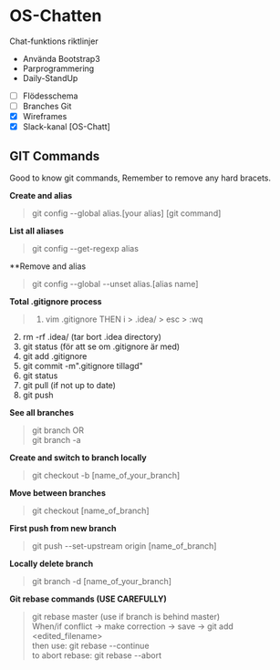 ﻿# OS-Chatten
Chat-funktions riktlinjer
- Använda Bootstrap3
- Parprogrammering
- Daily-StandUp
- [ ] Flödesschema
- [ ] Branches Git
- [x] Wireframes
- [x] Slack-kanal [OS-Chatt]

## GIT Commands
Good to know git commands, Remember to remove any hard bracets.

**Create and alias**
> git config --global alias.[your alias] [git command]

**List all aliases**
> git config --get-regexp alias

**Remove and alias
> git config --global --unset alias.[alias name]

**Total .gitignore process**
>1. vim .gitignore THEN i > .idea/ > esc > :wq<br>
2. rm -rf .idea/ (tar bort .idea directory)<br>
3. git status (för att se om .gitignore är med)<br>
4. git add .gitignore<br>
5. git commit -m".gitignore tillagd"<br>
6. git status<br>
7. git pull (if not up to date)<br>
7. git push

**See all branches**
> git branch OR<br>
git branch -a


**Create and switch to branch locally**
> git checkout -b [name_of_your_branch]


**Move between branches**
> git checkout [name_of_branch]


**First push from new branch**
> git push --set-upstream origin [name_of_branch]


**Locally delete branch**
> git branch -d [name_of_your_branch]

**Git rebase commands (USE CAREFULLY)**
> git rebase master (use if branch is behind master)<br>
When/if conflict -> make correction -> save -> git add <edited_filename><br>
then use: git rebase --continue<br>
to abort rebase: git rebase --abort
